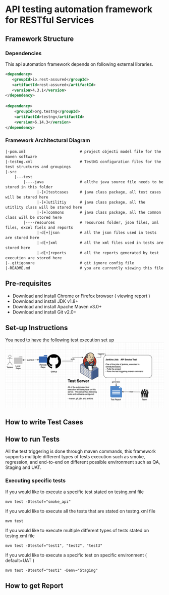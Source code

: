 # API testing automation framework for RESTful Services

## Framework Structure
### Dependencies
This api automation framework depends on following 
external libraries.
```xml
<dependency>
   <groupId>io.rest-assured</groupId>
   <artifactId>rest-assured</artifactId>
   <version>4.3.1</version>
</dependency>

<dependency>
    <groupId>org.testng</groupId>
	<artifactId>testng</artifactId>
	<version>6.14.3</version>
</dependency>  
```

### Framework Architectural Diagram
```
|-pom.xml                        # project objecti model file for the maven software
|-testng.xml                     # TestNG configuration files for the test structures and groupings
|-src
    |---test
        |----java                # allthe java source file needs to be stored in this folder
              |-[+]testcases     # java class package, all test cases will be stored here
              |-[+]utilitiy      # java class package, all the utitlity class will be stored here
              |-[+]commons       # java class package, all the common class will be stored here
        |----resources           # resources folder, json files, xml files, excel fiels and reports
              |-d[+]json         # all the json files used in tests are stored here
              |-d[+]xml          # all the xml files used in tests are stored here
              |-d[+]reports      # all the reports generated by test execution are stored here
|-.gitigonore                    # git ignore config file
|-README.md                      # you are currently viewing this file 
```
## Pre-requisites
* Download and install Chrome or Firefox browser ( viewing report )
* Download and install JDK v1.8+
* Download and install Apache Maven v3.0+
* Download and install Git v2.0+

## Set-up Instructions
You need to have the following test execution set up
![screenshot](/images/test_execution_setup.png)

## How to write Test Cases

## How to run Tests
All the test triggering is done through maven commands, this framework supports multiple different types of 
tests execution such as smoke, regression, and end-to-end on different possible environment such as QA, Staging
and UAT. 
### Executing specific tests
If you would like to execute a specific test stated on testng.xml file
```shell script
mvn test -Dtestof="smoke_api"
```

If you would like to execute all the tests that are stated on testng.xml file
```shell script
mvn test
```

If you would like to execute multiple different types of tests stated on testng.xml file
```shell script
mvn test -Dtestof="test1", "test2", "test3"
```

If you would like to execute a specific test on specific environment ( default=UAT )
```shell script
mvn test -Dtestof="test1" -Denv="Staging"
```
## How to get Report
